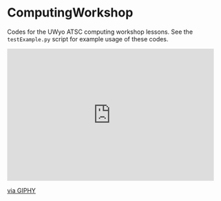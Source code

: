 # ComputingWorkshop
 Codes for the UWyo ATSC computing workshop lessons.
 See the `testExample.py` script for example usage of these codes.
<iframe src="https://giphy.com/embed/WRQBXSCnEFJIuxktnw" width="480" height="307" frameBorder="0" class="giphy-embed" allowFullScreen></iframe><p><a href="https://giphy.com/gifs/math-lady-meme-WRQBXSCnEFJIuxktnw">via GIPHY</a></p>
